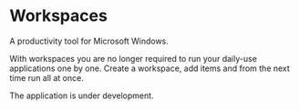 # Workspaces
A productivity tool for Microsoft Windows.

With workspaces you are no longer required to run your daily-use applications one by one. 
Create a workspace, add items and from the next time run all at once.

The application is under development.
